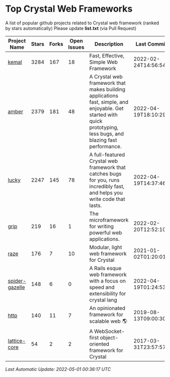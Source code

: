 # Top Crystal Web Frameworks

A list of popular github projects related to Crystal web framework (ranked by stars automatically)
Please update **list.txt** (via Pull Request)

| Project Name | Stars | Forks | Open Issues | Description | Last Commit |
| ------------ | ----- | ----- | ----------- | ----------- | ----------- |
| [kemal](https://github.com/kemalcr/kemal) |3284|167|18|Fast, Effective, Simple Web Framework|2022-02-24T14:56:54Z|
| [amber](https://github.com/amberframework/amber) |2379|181|48|A Crystal web framework that makes building applications fast, simple, and enjoyable. Get started with quick prototyping, less bugs, and blazing fast performance.|2022-04-19T18:10:29Z|
| [lucky](https://github.com/luckyframework/lucky) |2247|145|78|A full-featured Crystal web framework that catches bugs for you, runs incredibly fast, and helps you write code that lasts.|2022-04-19T14:37:46Z|
| [grip](https://github.com/grip-framework/grip) |219|16|1|The microframework for writing powerful web applications.|2022-02-20T12:52:10Z|
| [raze](https://github.com/samueleaton/raze) |176|7|10|Modular, light web framework for Crystal|2021-01-02T01:20:01Z|
| [spider-gazelle](https://github.com/spider-gazelle/spider-gazelle) |148|6|0|A Rails esque web framework with a focus on speed and extensibility for crystal lang|2022-04-19T01:24:53Z|
| [http](https://github.com/onyxframework/http) |140|11|7|An opinionated framework for scalable web 🌎|2019-08-13T09:00:30Z|
| [lattice-core](https://github.com/jasonl99/lattice-core) |54|2|2|A WebSocket-first object-oriented framework for Crystal|2017-03-31T23:57:57Z|

*Last Automatic Update: 2022-05-01 00:36:17 UTC*